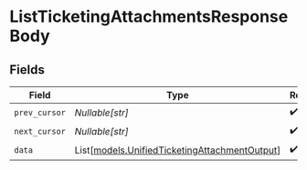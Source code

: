 # ListTicketingAttachmentsResponseBody


## Fields

| Field                                                                                          | Type                                                                                           | Required                                                                                       | Description                                                                                    |
| ---------------------------------------------------------------------------------------------- | ---------------------------------------------------------------------------------------------- | ---------------------------------------------------------------------------------------------- | ---------------------------------------------------------------------------------------------- |
| `prev_cursor`                                                                                  | *Nullable[str]*                                                                                | :heavy_check_mark:                                                                             | N/A                                                                                            |
| `next_cursor`                                                                                  | *Nullable[str]*                                                                                | :heavy_check_mark:                                                                             | N/A                                                                                            |
| `data`                                                                                         | List[[models.UnifiedTicketingAttachmentOutput](../models/unifiedticketingattachmentoutput.md)] | :heavy_check_mark:                                                                             | N/A                                                                                            |